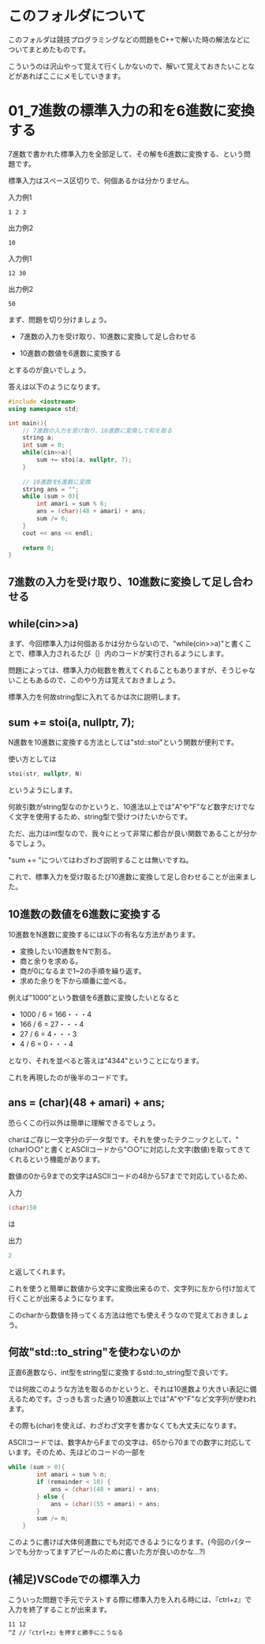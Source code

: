 # このフォルダについて
このフォルダは競技プログラミングなどの問題をC++で解いた時の解法などについてまとめたものです。

こういうのは沢山やって覚えて行くしかないので、解いて覚えておきたいことなどがあればここにメモしていきます。

# 01_7進数の標準入力の和を6進数に変換する

7進数で書かれた標準入力を全部足して、その解を6進数に変換する、という問題です。

標準入力はスペース区切りで、何個あるかは分かりません。

入力例1
```
1 2 3
```
出力例2
```
10
```

入力例1
```
12 30
```
出力例2
```
50
```

まず、問題を切り分けましょう。

- 7進数の入力を受け取り、10進数に変換して足し合わせる

- 10進数の数値を6進数に変換する

とするのが良いでしょう。

答えは以下のようになります。
```cpp
#include <iostream>
using namespace std;

int main(){
    // 7進数の入力を受け取り、10進数に変換して和を取る
    string a;
    int sum = 0;
    while(cin>>a){
        sum += stoi(a, nullptr, 7);
    }
    
    // 10進数を6進数に変換
    string ans = "";
    while (sum > 0){
        int amari = sum % 6;
        ans = (char)(48 + amari) + ans;
        sum /= 6;
    }
    cout << ans << endl;
    
    return 0;
}
```

## 7進数の入力を受け取り、10進数に変換して足し合わせる
## while(cin>>a)
まず、今回標準入力は何個あるかは分からないので、"while(cin>>a)"と書くことで、標準入力されるたび｛｝内のコードが実行されるようにします。

問題によっては、標準入力の総数を教えてくれることもありますが、そうじゃないこともあるので、このやり方は覚えておきましょう。

標準入力を何故string型に入れてるかは次に説明します。

## sum += stoi(a, nullptr, 7);
N進数を10進数に変換する方法としては"std::stoi"という関数が便利です。

使い方としては
```cpp
stoi(str, nullptr, N)
```
というようにします。

何故引数がstring型なのかというと、10進法以上では"A"や"F"など数字だけでなく文字を使用するため、string型で受けつけたいからです。

ただ、出力はint型なので、我々にとって非常に都合が良い関数であることが分かるでしょう。

"sum += "についてはわざわざ説明することは無いですね。

これで、標準入力を受け取るたび10進数に変換して足し合わせることが出来ました。

## 10進数の数値を6進数に変換する
10進数をN進数に変換するには以下の有名な方法があります。

- 変換したい10進数をNで割る。
- 商と余りを求める。
- 商が0になるまで1~2の手順を繰り返す。
- 求めた余りを下から順番に並べる。

例えば"1000"という数値を6進数に変換したいとなると

- 1000 / 6 = 166・・・4
- 166 / 6 = 27・・・4
- 27 / 6 = 4・・・3
- 4 / 6 = 0・・・4

となり、それを並べると答えは"4344"ということになります。

これを再現したのが後半のコードです。

## ans = (char)(48 + amari) + ans;
恐らくこの行以外は簡単に理解できるでしょう。

charはご存じ一文字分のデータ型です。それを使ったテクニックとして、"(char)○○"と書くとASCIIコードから"○○"に対応した文字(数値)を取ってきてくれるという機能があります。

数値の0から9までの文字はASCIIコードの48から57までで対応しているため、

入力
```cpp
(char)50
```
は

出力
```cpp
2
```
と返してくれます。

これを使うと簡単に数値から文字に変換出来るので、文字列に左から付け加えて行くことが出来るようになります。

このcharから数値を持ってくる方法は他でも使えそうなので覚えておきましょう。

## 何故"std::to_string"を使わないのか
正直6進数なら、int型をstring型に変換するstd::to_string型で良いです。

では何故このような方法を取るのかというと、それは10進数より大きい表記に備えるためです。さっきも言った通り10進数以上では"A"や"F"など文字列が使われます。

その際も(char)を使えば、わざわざ文字を書かなくても大丈夫になります。

ASCIIコードでは、数字AからFまでの文字は、65から70までの数字に対応しています。そのため、先ほどのコードの一部を

```cpp
while (sum > 0){
        int amari = sum % n;
        if (remainder < 10) {
            ans = (char)(48 + amari) + ans;
        } else {
            ans = (char)(55 + amari) + ans;
        }
        sum /= n;
    }
```

このように書けば大体何進数にでも対応できるようになります。(今回のパターンでも分かってますアピールのために書いた方が良いのかな...?)

## (補足)VSCodeでの標準入力
こういった問題で手元でテストする際に標準入力を入れる時には、『ctrl+z』で入力を終了することが出来ます。

```
11 12
^Z //『ctrl+z』を押すと勝手にこうなる
```



